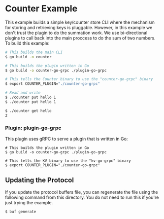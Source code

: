# Counter Example

This example builds a simple key/counter store CLI where the mechanism
for storing and retrieving keys is pluggable. However, in this example we don't
trust the plugin to do the summation work. We use bi-directional plugins to
call back into the main proccess to do the sum of two numbers. To build this example:

```sh
# This builds the main CLI
$ go build -o counter

# This builds the plugin written in Go
$ go build -o counter-go-grpc ./plugin-go-grpc

# This tells the Counter binary to use the "counter-go-grpc" binary
$ export COUNTER_PLUGIN="./counter-go-grpc"

# Read and write
$ ./counter put hello 1
$ ./counter put hello 1

$ ./counter get hello
2
```

### Plugin: plugin-go-grpc

This plugin uses gRPC to serve a plugin that is written in Go:

```
# This builds the plugin written in Go
$ go build -o counter-go-grpc ./plugin-go-grpc

# This tells the KV binary to use the "kv-go-grpc" binary
$ export COUNTER_PLUGIN="./counter-go-grpc"
```

## Updating the Protocol

If you update the protocol buffers file, you can regenerate the file
using the following command from this directory. You do not need to run
this if you're just trying the example.

```sh
$ buf generate
```
